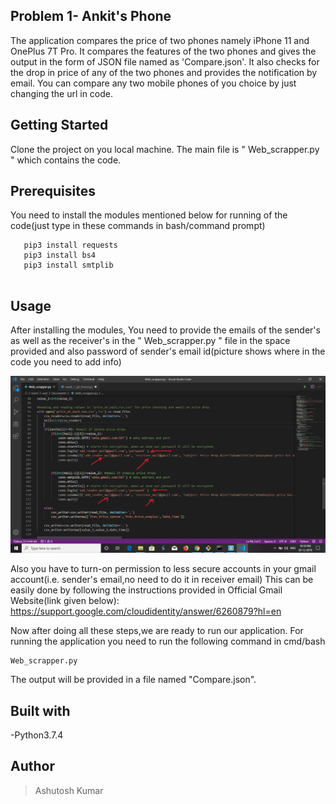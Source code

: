 ## Problem 1- Ankit's Phone

The application compares the price of two phones namely iPhone 11 and OnePlus 7T Pro. It compares the features of the two phones and gives the output in the form of JSON file named as 'Compare.json'. It also checks for the drop in price of any of the two phones and provides the notification by email. You can compare any two mobile phones of you choice by just changing the url in code.

## Getting Started

Clone the project on you local machine. The main file is " Web_scrapper.py " which contains the code. 

## Prerequisites

You need to install the modules mentioned below for running of the code(just type in these commands in bash/command prompt)

```
   pip3 install requests
   pip3 install bs4
   pip3 install smtplib
   
```
## Usage 

After installing the modules, 
You need to provide the emails of the sender's as well as the receiver's in the " Web_scrapper.py " file in the space provided and also password of sender's email id(picture shows where in the code you need to add info)

<img src="Week-1/Web_Scrapper_snap.png">


Also you have to turn-on permission to less secure accounts in your gmail account(i.e. sender's email,no need to do it in receiver email)
This can be easily done by following the instructions provided in Official Gmail Website(link given below):
https://support.google.com/cloudidentity/answer/6260879?hl=en

Now after doing all these steps,we are ready to run our application.
For running the application you need to run the following command in cmd/bash
```
Web_scrapper.py

```
The output will be provided in a file named "Compare.json".


## Built with
-Python3.7.4

## Author
> Ashutosh Kumar
